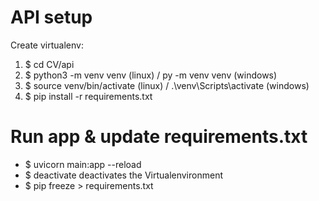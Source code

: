 # API setup
Create virtualenv:
1.  $ cd CV/api
2.  $ python3 -m venv venv (linux) / py -m venv venv (windows)
3.  $ source venv/bin/activate (linux) / .\venv\Scripts\activate (windows)
4.  $ pip install -r requirements.txt


# Run app & update requirements.txt
*   $ uvicorn main:app --reload
*   $ deactivate deactivates the Virtualenvironment
*   $ pip freeze > requirements.txt